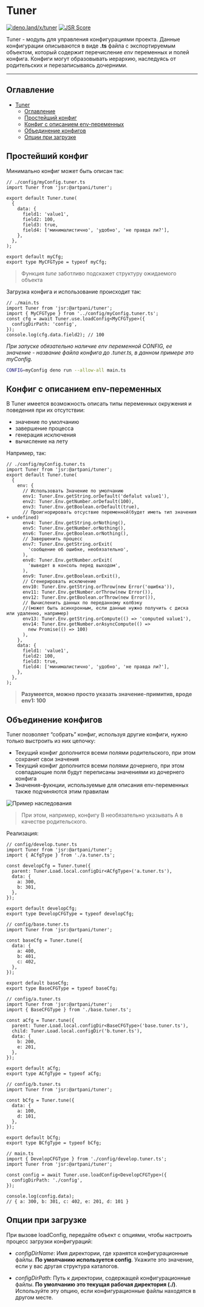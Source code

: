 # Tuner

[![deno.land/x/tuner](https://shield.deno.dev/x/tuner)](https://deno.land/x/tuner) [![JSR Score](https://jsr.io/badges/@artpani/tuner/score)](https://jsr.io/@vseplet/reface)

Tuner - модуль для управления конфигурациями проекта. Данные конфигурации описываются в виде **.ts** файла с экспортируемым объектом, который содержит перечисление _env_ переменных и полей конфига. Конфиги могут образовывать иерархию, наследуясь от родительских и перезаписываясь дочерними.

---

## Оглавление

- [Tuner](#tuner)
  - [Оглавление](#оглавление)
  - [Простейший конфиг](#простейший-конфиг)
  - [Конфиг с описанием env-переменных](#конфиг-с-описанием-env-переменных)
  - [Объединение конфигов](#объединение-конфигов)
  - [Опции при загрузке](#опции-при-загрузке)

## Простейший конфиг

Минимально конфиг может быть описан так:

```tsx
// ./config/myConfig.tuner.ts
import Tuner from 'jsr:@artpani/tuner';

export default Tuner.tune(
  {
    data: {
      field1: 'value1',
      field2: 100,
      field3: true,
      field4: ['минималистично', 'удобно', 'не правда ли?'],
    },
  },
);

export default myCfg;
export type MyCFGType = typeof myCfg;
```

> Функция _tune_ заботливо подскажет структуру ожидаемого объекта

Загрузка конфига и использование происходит так:

```tsx
// ./main.ts
import Tuner from 'jsr:@artpani/tuner';
import { MyCFGType } from '../config/myConfig.tuner.ts';
const cfg = await Tuner.use.loadConfig<MyCFGType>({
  configDirPath: 'config',
});
console.log(cfg.data.field2); // 100
```

__При запуске обязательно наличие _env_ переменной _CONFIG_, ее значение - название файла конфига до _.tuner.ts,__ в данном примере это myConfig._

```bash
CONFIG=myConfig deno run --allow-all main.ts
```

## Конфиг с описанием env-переменных

В Tuner имеется возможность описать типы переменных окружения и поведения при их отсутствии:

- значение по умолчанию
- завершение процесса
- генерация исключения
- вычисление на лету

Например, так:

```tsx
// ./config/myConfig.tuner.ts
import Tuner from 'jsr:@artpani/tuner';
export default Tuner.tune(
  {
    env: {
      // Использовать Значение по умолчанию
      env1: Tuner.Env.getString.orDefault('defalut value1'),
      env2: Tuner.Env.getNumber.orDefault(100),
      env3: Tuner.Env.getBoolean.orDefault(true),
      // Проигнорировать отсуствие переменной(будет иметь тип значения + undefined)
      env4: Tuner.Env.getString.orNothing(),
      env5: Tuner.Env.getNumber.orNothing(),
      env6: Tuner.Env.getBoolean.orNothing(),
      // Завершенить процесс
      env7: Tuner.Env.getString.orExit(
        'сообщение об ошибке, необязательно',
      ),
      env8: Tuner.Env.getNumber.orExit(
        'выведет в консоль перед выходом',
      ),
      env9: Tuner.Env.getBoolean.orExit(),
      // Сгенерировать исключение
      env10: Tuner.Env.getString.orThrow(new Error('ошибка')),
      env11: Tuner.Env.getNumber.orThrow(new Error()),
      env12: Tuner.Env.getBoolean.orThrow(new Error()),
      // Вычисленить данных по переданному колбэку
      //(может быть асинхронным, если данные нужно получить с диска или удаленно, например)
      env13: Tuner.Env.getString.orCompute(() => 'computed value1'),
      env14: Tuner.Env.getNumber.orAsyncCompute(() =>
        new Promise(() => 100)
      ),
    },
    data: {
      field1: 'value1',
      field2: 100,
      field3: true,
      field4: ['минималистично', 'удобно', 'не правда ли?'],
    },
  },
);
```

> **Разумеется, можно просто указать значение-примитив, вроде env1: 100**

## Объединение конфигов

Tuner позволяет “собрать” конфиг, используя другие конфиги, нужно только выстроить из них цепочку:

- Текущий конфиг дополнится всеми полями родительского, при этом сохранит свои значения
- Текущий конфиг дополнится всеми полями дочернего, при этом совпадающие поля будут переписаны значениями из дочернего конфига
- Значения-фукнции, используемые для описания env-переменных также подчиняются этим правилам

![Пример наследования](https://artpani.sirv.com/Images/projects/tuner/cascade.png)

> При этом, например, конфигу В необязательно указывать А в качестве родительского.

Реализация:

```tsx
// config/develop.tuner.ts
import Tuner from 'jsr:@artpani/tuner';
import { ACfgType } from './a.tuner.ts';

const developCfg = Tuner.tune({
  parent: Tuner.Load.local.configDir<ACfgType>('a.tuner.ts'),
  data: {
    a: 300,
    b: 301,
  },
});

export default developCfg;
export type DevelopCFGType = typeof developCfg;

// config/base.tuner.ts
import Tuner from 'jsr:@artpani/tuner';

const baseCfg = Tuner.tune({
  data: {
    a: 400,
    b: 401,
    c: 402,
  },
});

export default baseCfg;
export type BaseCFGType = typeof baseCfg;

// config/a.tuner.ts
import Tuner from 'jsr:@artpani/tuner';
import { BaseCFGType } from './base.tuner.ts';

const aCfg = Tuner.tune({
  parent: Tuner.Load.local.configDir<BaseCFGType>('base.tuner.ts'),
  child: Tuner.Load.local.configDir('b.tuner.ts'),
  data: {
    b: 200,
    e: 201,
  },
});

export default aCfg;
export type ACfgType = typeof aCfg;

// config/b.tuner.ts
import Tuner from 'jsr:@artpani/tuner';

const bCfg = Tuner.tune({
  data: {
    a: 100,
    d: 101,
  },
});

export default bCfg;
export type BCfgType = typeof bCfg;

// main.ts
import { DevelopCFGType } from './config/develop.tuner.ts';
import Tuner from 'jsr:@artpani/tuner';

const config = await Tuner.use.loadConfig<DevelopCFGType>({
  configDirPath: './config',
});

console.log(config.data);
// { a: 300, b: 301, c: 402, e: 201, d: 101 }
```

## Опции при загрузке

При вызове loadConfig, передайте объект с опциями, чтобы настроить процесс загрузки конфигураций:

- _configDirName_: Имя директории, где хранятся конфигурационные файлы. **По умолчанию используется config**. Укажите это значение, если у вас другая структура каталогов.

- _configDirPath_: Путь к директории, содержащей конфигурационные файлы. **По умолчанию это текущая рабочая директория (./)**. Используйте эту опцию, если конфигурационные файлы находятся в другом месте.

